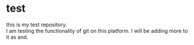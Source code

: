 # test
this is my test repository.
<br>
I am testing the functionality of git on this platform. I will be adding more to it as and.